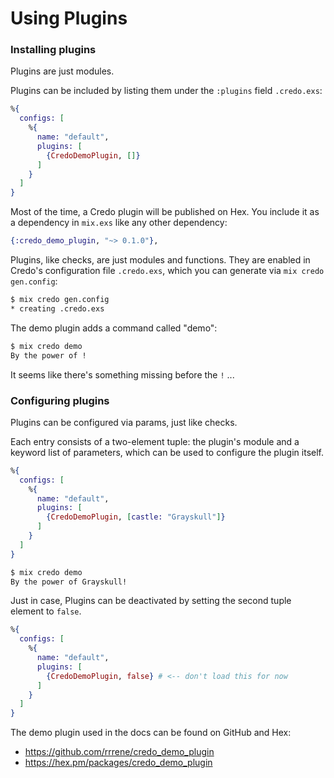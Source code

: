 # Using Plugins

### Installing plugins

Plugins are just modules.

Plugins can be included by listing them under the `:plugins` field `.credo.exs`:

```elixir
%{
  configs: [
    %{
      name: "default",
      plugins: [
        {CredoDemoPlugin, []}
      ]
    }
  ]
}
```

Most of the time, a Credo plugin will be published on Hex. You include it as a dependency in `mix.exs` like any other dependency:

```elixir
{:credo_demo_plugin, "~> 0.1.0"},
```

Plugins, like checks, are just modules and functions. They are enabled in Credo's configuration file `.credo.exs`, which you can generate via `mix credo gen.config`:

```bash
$ mix credo gen.config
* creating .credo.exs
```

The demo plugin adds a command called "demo":

```bash
$ mix credo demo
By the power of !
```

It seems like there's something missing before the `!` ...

### Configuring plugins

Plugins can be configured via params, just like checks.

Each entry consists of a two-element tuple: the plugin's module and a keyword list of parameters, which can be used to configure the plugin itself.

```elixir
%{
  configs: [
    %{
      name: "default",
      plugins: [
        {CredoDemoPlugin, [castle: "Grayskull"]}
      ]
    }
  ]
}
```

```bash
$ mix credo demo
By the power of Grayskull!
```

Just in case, Plugins can be deactivated by setting the second tuple element to `false`.

```elixir
%{
  configs: [
    %{
      name: "default",
      plugins: [
        {CredoDemoPlugin, false} # <-- don't load this for now
      ]
    }
  ]
}
```

The demo plugin used in the docs can be found on GitHub and Hex:

- https://github.com/rrrene/credo_demo_plugin
- https://hex.pm/packages/credo_demo_plugin
